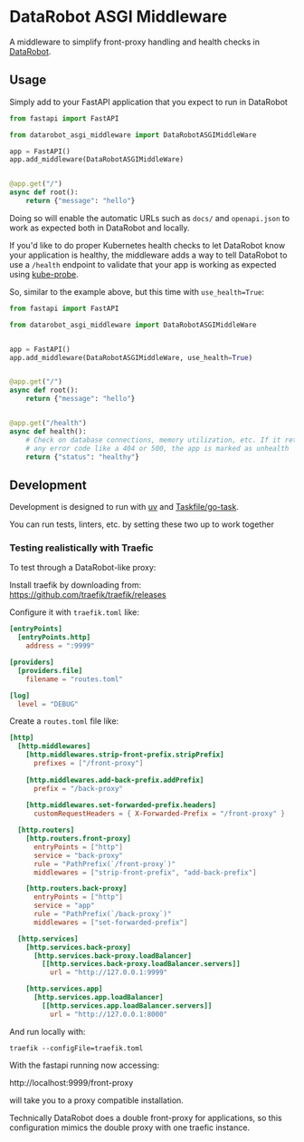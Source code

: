 # DataRobot ASGI Middleware


A middleware to simplify front-proxy handling and health checks in
[DataRobot](https://datarobot.com).


## Usage

Simply add to your FastAPI application that you expect to run in DataRobot

```python
from fastapi import FastAPI

from datarobot_asgi_middleware import DataRobotASGIMiddleWare

app = FastAPI()
app.add_middleware(DataRobotASGIMiddleWare)


@app.get("/")
async def root():
    return {"message": "hello"}

```


Doing so will enable the automatic URLs such as `docs/` and
`openapi.json` to work as expected both in DataRobot and locally.


If you'd like to do proper Kubernetes health checks to let DataRobot
know your application is healthy, the middleware adds a way to tell
DataRobot to use a `/health` endpoint to validate that your app is
working as expected using
[kube-probe](https://kubernetes.io/docs/tasks/configure-pod-container/configure-liveness-readiness-startup-probes/).

So, similar to the example above, but this time with `use_health=True`:

```python
from fastapi import FastAPI

from datarobot_asgi_middleware import DataRobotASGIMiddleWare


app = FastAPI()
app.add_middleware(DataRobotASGIMiddleWare, use_health=True)


@app.get("/")
async def root():
    return {"message": "hello"}


@app.get("/health")
async def health():
    # Check on database connections, memory utilization, etc. If it returns
    # any error code like a 404 or 500, the app is marked as unhealth
    return {"status": "healthy"}
```


## Development

Development is designed to run with
[uv](https://docs.astral.sh/uv/getting-started/installation/) and
[Taskfile/go-task](https://taskfile.dev/installation/).

You can run tests, linters, etc. by setting these two up to work together


### Testing realistically with Traefic

To test through a DataRobot-like proxy:

Install traefik by downloading from: https://github.com/traefik/traefik/releases


Configure it with `traefik.toml` like:

```toml
[entryPoints]
  [entryPoints.http]
    address = ":9999"

[providers]
  [providers.file]
    filename = "routes.toml"

[log]
  level = "DEBUG"
```

Create a `routes.toml` file like:

```toml
[http]
  [http.middlewares]
    [http.middlewares.strip-front-prefix.stripPrefix]
      prefixes = ["/front-proxy"]
    
    [http.middlewares.add-back-prefix.addPrefix]
      prefix = "/back-proxy"
    
    [http.middlewares.set-forwarded-prefix.headers]
      customRequestHeaders = { X-Forwarded-Prefix = "/front-proxy" }

  [http.routers]
    [http.routers.front-proxy]
      entryPoints = ["http"]
      service = "back-proxy"
      rule = "PathPrefix(`/front-proxy`)"
      middlewares = ["strip-front-prefix", "add-back-prefix"]

    [http.routers.back-proxy]
      entryPoints = ["http"]
      service = "app"
      rule = "PathPrefix(`/back-proxy`)"
      middlewares = ["set-forwarded-prefix"]

  [http.services]
    [http.services.back-proxy]
      [http.services.back-proxy.loadBalancer]
        [[http.services.back-proxy.loadBalancer.servers]]
          url = "http://127.0.0.1:9999"

    [http.services.app]
      [http.services.app.loadBalancer]
        [[http.services.app.loadBalancer.servers]]
          url = "http://127.0.0.1:8000"

```


And run locally with:

`traefik --configFile=traefik.toml`

With the fastapi running now accessing:

http://localhost:9999/front-proxy

will take you to a proxy compatible installation.

Technically DataRobot does a double front-proxy for applications, so
this configuration mimics the double proxy with one traefic instance.
